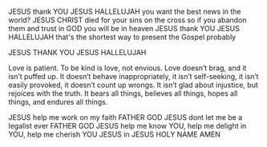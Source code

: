 JESUS thank YOU JESUS HALLELUJAH 
you want the best news in the world?
JESUS CHRIST died for your sins on the cross so if you abandon them and trust in GOD you will be in heaven
JESUS thank YOU JESUS HALLELUJAH 
that's the shortest way to present the Gospel probably

JESUS THANK YOU JESUS HALLELUJAH

Love is patient. To be kind is love, not envious. Love doesn’t brag, and it isn’t puffed up. It doesn’t behave inappropriately, it isn’t self-seeking, it isn’t easily provoked, it doesn’t count up wrongs. It isn’t glad about injustice, but rejoices with the truth. It bears all things, believes all things, hopes all things, and endures all things.

JESUS help me work on my faith FATHER GOD
JESUS dont let me be a legalist ever FATHER GOD
JESUS help me know YOU, help me delight in YOU, help me cherish YOU JESUS
in JESUS HOLY NAME 
AMEN

